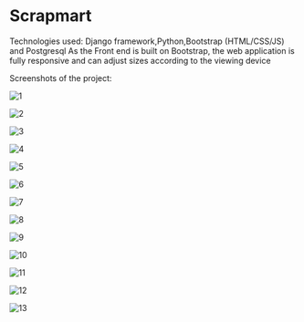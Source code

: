 # Scrapmart

Technologies used:
Django framework,Python,Bootstrap (HTML/CSS/JS) and Postgresql
As the Front end is built on Bootstrap, the web application is fully responsive and can adjust sizes according to the viewing device

Screenshots of the project:

![1](https://user-images.githubusercontent.com/72996825/119179228-52118600-ba8c-11eb-8d72-9275579707e2.PNG)

![2](https://user-images.githubusercontent.com/72996825/119179242-5473e000-ba8c-11eb-83c5-6fbaa915fea1.PNG)

![3](https://user-images.githubusercontent.com/72996825/119179247-550c7680-ba8c-11eb-82b2-cd2419061152.PNG)

![4](https://user-images.githubusercontent.com/72996825/119179249-55a50d00-ba8c-11eb-942e-e16f45397f06.PNG)

![5](https://user-images.githubusercontent.com/72996825/119179251-563da380-ba8c-11eb-9819-621de197a833.PNG)

![6](https://user-images.githubusercontent.com/72996825/119179252-563da380-ba8c-11eb-9148-29a7cf182b25.PNG)

![7](https://user-images.githubusercontent.com/72996825/119179253-56d63a00-ba8c-11eb-83d2-c109c09e0857.PNG)

![8](https://user-images.githubusercontent.com/72996825/119179630-c77d5680-ba8c-11eb-86d6-c2fdd73e3c0c.PNG)

![9](https://user-images.githubusercontent.com/72996825/119179255-576ed080-ba8c-11eb-9987-15ec04e14d07.PNG)

![10](https://user-images.githubusercontent.com/72996825/119179258-576ed080-ba8c-11eb-9fac-14e6b6faef57.PNG)

![11](https://user-images.githubusercontent.com/72996825/119179259-58076700-ba8c-11eb-882f-e433ff1030e8.PNG)

![12](https://user-images.githubusercontent.com/72996825/119179262-58076700-ba8c-11eb-9224-09f228cb8a54.PNG)

![13](https://user-images.githubusercontent.com/72996825/119179264-589ffd80-ba8c-11eb-8ab1-b153405c44ae.PNG)
